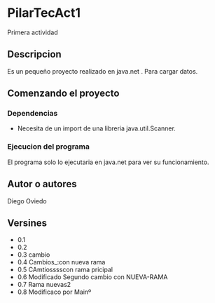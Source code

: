 
# PilarTecAct1
Primera actividad

## Descripcion

Es un pequeño proyecto realizado en java.net . Para cargar datos.  

## Comenzando el proyecto

### Dependencias

- Necesita de un import de una libreria java.util.Scanner.

### Ejecucion del programa

El programa solo lo ejecutaria en java.net para ver su funcionamiento.

## Autor o autores

Diego Oviedo

## Versines
	
- 0.1
- 0.2
- 0.3 cambio
- 0.4 Cambios_:con nueva rama
- 0.5 CAmtiosssscon rama pricipal
- 0.6 Modificado Segundo cambio con NUEVA-RAMA
- 0.7 Rama nuevas2
- 0.8 Modificaco por Mainº


